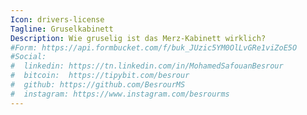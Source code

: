 ```yaml
---
Icon: drivers-license
Tagline: Gruselkabinett
Description: Wie gruselig ist das Merz-Kabinett wirklich?
#Form: https://api.formbucket.com/f/buk_JUzic5YM0OlLvGRe1viZoE5O
#Social:
#  linkedin: https://tn.linkedin.com/in/MohamedSafouanBesrour
#  bitcoin:  https://tipybit.com/besrour
#  github: https://github.com/BesrourMS
#  instagram: https://www.instagram.com/besrourms
---
```

